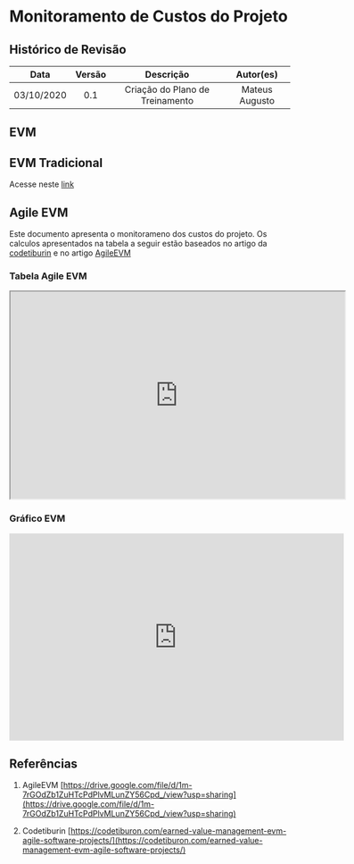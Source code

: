 #	Monitoramento de Custos do Projeto

## Histórico de Revisão

|   Data   |  Versão  |        Descrição       |          Autor(es)          |
|:--------:|:--------:|:----------------------:|:---------------------------:|
|03/10/2020|   0.1    | Criação do Plano de Treinamento        |   Mateus Augusto  |

## EVM


## EVM Tradicional
Acesse neste [link](evm_v1.md)

## Agile EVM
Este documento apresenta o monitorameno dos custos do projeto. Os calculos apresentados na tabela a seguir estão baseados no artigo da [codetiburin](https://codetiburon.com/earned-value-management-evm-agile-software-projects/) e no artigo [AgileEVM](https://drive.google.com/file/d/1m-7rGOdZb1ZuHTcPdPlvMLunZY56Cpd_/view?usp=sharing)


### Tabela Agile EVM
<iframe width="600" height="371" src="https://docs.google.com/spreadsheets/d/e/2PACX-1vSCRGbq-eyWL86tUAxWFEaoUHKLS36ee1HteGiVGZ-smNajMe8bs7e8NkXjkvOkP4einJTSF8lhXKW6/pubhtml?gid=665362712&amp;single=true&amp;widget=true&amp;headers=false"></iframe>

### Gráfico EVM
<iframe width="600" height="371" seamless frameborder="0" scrolling="no" src="https://docs.google.com/spreadsheets/d/e/2PACX-1vSCRGbq-eyWL86tUAxWFEaoUHKLS36ee1HteGiVGZ-smNajMe8bs7e8NkXjkvOkP4einJTSF8lhXKW6/pubchart?oid=210714943&amp;format=interactive"></iframe>

## Referências
1. AgileEVM [https://drive.google.com/file/d/1m-7rGOdZb1ZuHTcPdPlvMLunZY56Cpd_/view?usp=sharing](https://drive.google.com/file/d/1m-7rGOdZb1ZuHTcPdPlvMLunZY56Cpd_/view?usp=sharing)

2. Codetiburin [https://codetiburon.com/earned-value-management-evm-agile-software-projects/](https://codetiburon.com/earned-value-management-evm-agile-software-projects/)